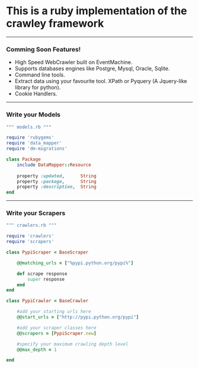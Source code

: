 # This is a ruby implementation of the crawley framework

------------------------------------------------------------------

### Comming Soon Features!

* High Speed WebCrawler built on EventMachine.
* Supports databases engines like Postgre, Mysql, Oracle, Sqlite.
* Command line tools.
* Extract data using your favourite tool. XPath or Pyquery (A Jquery-like library for python).
* Cookie Handlers.

------------------------------------------------------------------

### Write your Models

```ruby
""" models.rb """

require 'rubygems'
require 'data_mapper'
require 'dm-migrations'    

class Package
    include DataMapper::Resource
        
    property :updated,      String
    property :package,      String
    property :description,  String    
end
```

------------------------------------------------------------------

### Write your Scrapers

```ruby
""" crawlers.rb """

require 'crawlers'
require 'scrapers'

class PypiScraper < BaseScraper

    @@matching_urls = ["%pypi.python.org/pypi%"]

    def scrape response        
        super response
    end
end

class PypiCrawler < BaseCrawler

    #add your starting urls here
    @@start_urls = ["http://pypi.python.org/pypi"]

    #add your scraper classes here
    @@scrapers = [PypiScraper.new]

    #specify your maximum crawling depth level
    @@max_depth = 1

end    
```

